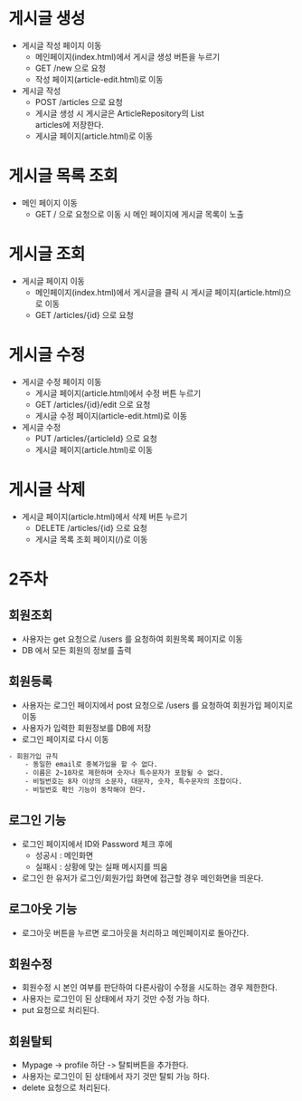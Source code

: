 # 게시글 생성
- 게시글 작성 페이지 이동
    - 메인페이지(index.html)에서 게시글 생성 버튼을 누르기
    - GET /new 으로 요청
    - 작성 페이지(article-edit.html)로 이동
- 게시글 작성
    - POST /articles 으로 요청
    - 게시글 생성 시 게시글은 ArticleRepository의 List<Article> articles에 저장한다.
    - 게시글 페이지(article.html)로 이동

# 게시글 목록 조회
- 메인 페이지 이동
    - GET / 으로 요청으로 이동 시 메인 페이지에 게시글 목록이 노출
    
# 게시글 조회
- 게시글 페이지 이동
    - 메인페이지(index.html)에서 게시글을 클릭 시 게시글 페이지(article.html)으로 이동
    - GET /articles/{id} 으로 요청
    
# 게시글 수정
- 게시글 수정 페이지 이동
    - 게시글 페이지(article.html)에서 수정 버튼 누르기
    - GET /articles/{id}/edit 으로 요청
    - 게시글 수정 페이지(article-edit.html)로 이동
- 게시글 수정
    - PUT /articles/{articleId} 으로 요청
    - 게시글 페이지(article.html)로 이동
    
# 게시글 삭제
- 게시글 페이지(article.html)에서 삭제 버튼 누르기
    - DELETE /articles/{id} 으로 요청
    - 게시글 목록 조회 페이지(/)로 이동
    
# 2주차
   
## 회원조회
- 사용자는 get 요청으로 /users 를 요청하여 회원목록 페이지로 이동
- DB 에서 모든 회원의 정보를 출력
 
## 회원등록
- 사용자는 로그인 페이지에서 post 요청으로 /users 를 요청하여 회원가입 페이지로 이동
- 사용자가 입력한 회원정보를 DB에 저장
- 로그인 페이지로 다시 이동
```bash
- 회원가입 규칙
    - 동일한 email로 중복가입을 할 수 없다.
    - 이름은 2~10자로 제한하며 숫자나 특수문자가 포함될 수 없다.
    - 비밀번호는 8자 이상의 소문자, 대문자, 숫자, 특수문자의 조합이다.
    - 비밀번호 확인 기능이 동작해야 한다.
```
    
## 로그인 기능
- 로그인 페이지에서 ID와 Password 체크 후에
    - 성공시 : 메인화면
    - 실패시 : 상황에 맞는 실패 메시지를 띄움
- 로그인 한 유저가 로그인/회원가입 화면에 접근할 경우 메인화면을 띄운다.
## 로그아웃 기능
- 로그아웃 버튼을 누르면 로그아웃을 처리하고 메인페이지로 돌아간다.

## 회원수정
- 회원수정 시 본인 여부를 판단하여 다른사람이 수정을 시도하는 경우 제한한다.
- 사용자는 로그인이 된 상태에서 자기 것만 수정 가능 하다.
- put 요청으로 처리된다.

## 회원탈퇴
- Mypage -> profile 하단 -> 탈퇴버튼을 추가한다.
- 사용자는 로그인이 된 상태에서 자기 것만 탈퇴 가능 하다.
- delete 요청으로 처리된다.